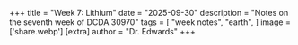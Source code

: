 +++
title = "Week 7: Lithium"
date = "2025-09-30"
description = "Notes on the seventh week of DCDA 30970"
tags = [
    "week notes",
    "earth",
]
image = ['share.webp']
[extra]
  author = "Dr. Edwards"
+++